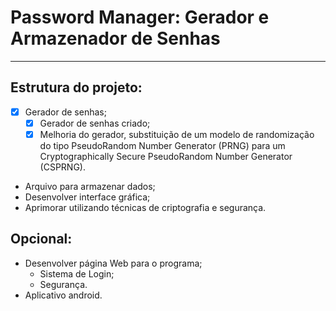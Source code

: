 # Password Manager: Gerador e Armazenador de Senhas
---
## Estrutura do projeto:

- [x] Gerador de senhas;
    - [x] Gerador de senhas criado;
    - [x] Melhoria do gerador, substituição de um modelo de randomização do tipo PseudoRandom Number Generator (PRNG) para um Cryptographically Secure PseudoRandom Number Generator (CSPRNG).
- Arquivo para armazenar dados;
- Desenvolver interface gráfica;
- Aprimorar utilizando técnicas de criptografia e segurança.

## Opcional:

- Desenvolver página Web para o programa;
    - Sistema de Login;
    - Segurança.
- Aplicativo android.
